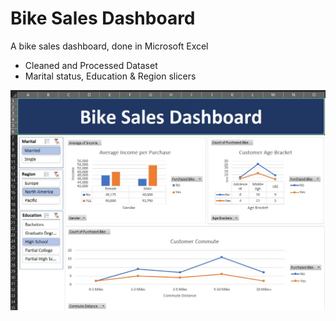 # Bike Sales Dashboard

A bike sales dashboard, done in Microsoft Excel

- Cleaned and Processed Dataset
- Marital status, Education & Region slicers

![Dashboard Screenshot](img.jpg)
